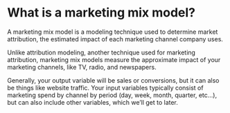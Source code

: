 # What is a marketing mix model?
A marketing mix model is a modeling technique used to determine market attribution, the estimated impact of each marketing channel company uses.

Unlike attribution modeling, another technique used for marketing attribution, marketing mix models measure the approximate impact of your marketing channels, like TV, radio, and newspapers.

Generally, your output variable will be sales or conversions, but it can also be things like website traffic. Your input variables typically consist of marketing spend by channel by period (day, week, month, quarter, etc…), but can also include other variables, which we’ll get to later.
